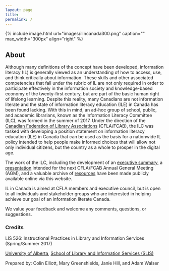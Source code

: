 ```yaml
---
layout: page
title: 
permalink: /
---
```


{% include image.html url="images/ilincanada300.png" caption="" max_width="300px" align="right" %}

## About

Although many definitions of the concept have been developed, information literacy (IL) is generally viewed as an understanding of how to access, use, and think critically about information. These skills and other associated competencies that fall under the rubric of IL are not only required in order to participate effectively in the information society and knowledge-based economy of the twenty-first century, but are part of the basic human right of lifelong learning. Despite this reality, many Canadians are not information literate and the state of information literacy education (ILE) in Canada has been found lacking. With this in mind, an ad-hoc group of school, public, and academic librarians, known as the Information Literacy Committee (ILC), was formed in the summer of 2017. Under the direction of the [Canadian Federation of Library Associations](http://cfla-fcab.ca/en/home-page/) (CFLA/FCAB), the ILC was tasked with developing a position statement on information literacy education (ILE) in Canada that can be used as the basis for a nationwide IL policy intended to help people make informed choices that will allow not only individual citizens, but the country as a whole to prosper in the digital age.

The work of the ILC, including the development of an [executive summary](https://lis526scenariod2017.github.io/IL-in-Canada/executivesummary/), a [presentation](https://lis526scenariod2017.github.io/IL-in-Canada/presentation/) intended for the next CFLA/FCAB Annual General Meeting (AGM), and a valuable archive of [resources](https://lis526scenariod2017.github.io/IL-in-Canada/resources/) have been made publicly available online via this website.

IL in Canada is aimed at CFLA members and executive council, but is open to all individuals and stakeholder groups who are interested in helping achieve our goal of an information literate Canada.

We value your feedback and welcome any comments, questions, or suggestions.

### Credits

LIS 526: Instructional Practices in Library and Information Services (Spring/Summer 2017)

[University of Alberta](https://www.ualberta.ca/), [School of Library and Information Services (SLIS)](https://www.ualberta.ca/school-of-library-and-information-studies) 

Prepared by: Colin Elliott, Mary Greenshields, Janie Hill, and Adam Walser


